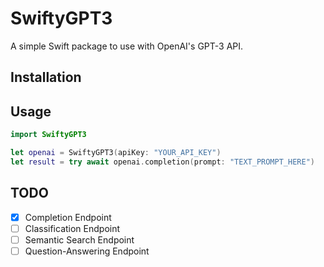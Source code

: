 # SwiftyGPT3

A simple Swift package to use with OpenAI's GPT-3 API.

## Installation


  
## Usage
```swift
import SwiftyGPT3

let openai = SwiftyGPT3(apiKey: "YOUR_API_KEY")
let result = try await openai.completion(prompt: "TEXT_PROMPT_HERE")
```

## TODO
- [x] Completion Endpoint
- [ ] Classification Endpoint
- [ ] Semantic Search Endpoint
- [ ] Question-Answering Endpoint
